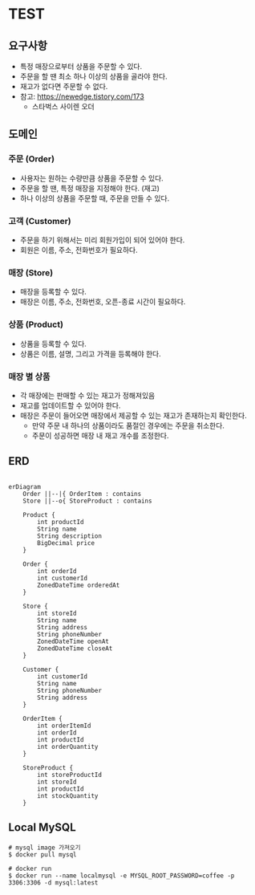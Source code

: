# TEST

## 요구사항

- 특정 매장으로부터 상품을 주문할 수 있다.
- 주문을 할 땐 최소 하나 이상의 상품을 골라야 한다.
- 재고가 없다면 주문할 수 없다.
- 참고: https://newedge.tistory.com/173
    - 스타벅스 사이렌 오더

## 도메인

### 주문 (Order)

- 사용자는 원하는 수량만큼 상품을 주문할 수 있다.
- 주문을 할 땐, 특정 매장을 지정해야 한다. (재고)
- 하나 이상의 상품을 주문할 때, 주문을 만들 수 있다.

### 고객 (Customer)

- 주문을 하기 위해서는 미리 회원가입이 되어 있어야 한다.
- 회원은 이름, 주소, 전화번호가 필요하다.

### 매장 (Store)

- 매장을 등록할 수 있다.
- 매장은 이름, 주소, 전화번호, 오픈-종료 시간이 필요하다.

### 상품 (Product)

- 상품을 등록할 수 있다.
- 상품은 이름, 설명, 그리고 가격을 등록해야 한다.

### 매장 별 상품

- 각 매장에는 판매할 수 있는 재고가 정해져있음
- 재고를 업데이트할 수 있어야 한다.
- 매장은 주문이 들어오면 매장에서 제공할 수 있는 재고가 존재하는지 확인한다.
    - 만약 주문 내 하나의 상품이라도 품절인 경우에는 주문을 취소한다.
    - 주문이 성공하면 매장 내 재고 개수를 조정한다.

## ERD

```mermaid

erDiagram
    Order ||--|{ OrderItem : contains
    Store ||--o{ StoreProduct : contains
    
    Product {
        int productId
        String name
        String description
        BigDecimal price
    }
    
    Order {
        int orderId
        int customerId
        ZonedDateTime orderedAt
    }
    
    Store {
        int storeId
        String name
        String address
        String phoneNumber
        ZonedDateTime openAt
        ZonedDateTime closeAt
    }
    
    Customer {
        int customerId
        String name
        String phoneNumber
        String address
    }
    
    OrderItem {
        int orderItemId
        int orderId
        int productId
        int orderQuantity
    }
    
    StoreProduct {
        int storeProductId
        int storeId
        int productId
        int stockQuantity
    }
```

## Local MySQL

```
# mysql image 가져오기
$ docker pull mysql

# docker run
$ docker run --name localmysql -e MYSQL_ROOT_PASSWORD=coffee -p 3306:3306 -d mysql:latest
```
